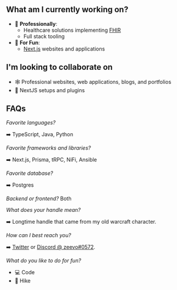 ## What am I currently working on?

- 📁 **Professionally**:
  - Healthcare solutions implementing [FHIR](https://hl7.org/FHIR/)
  - Full stack tooling
- 🎉 **For Fun**:
  - [Next.js](https://github.com/vercel/next.js) websites and applications

## I'm looking to collaborate on

- 🕸 Professional websites, web applications, blogs, and portfolios
- 🔧 NextJS setups and plugins

## FAQs

_Favorite languages?_

➡️ TypeScript, Java, Python

_Favorite frameworks and libraries?_

➡️ Next.js, Prisma, tRPC, NiFi, Ansible

_Favorite database?_

➡️ Postgres

_Backend or frontend?_
Both

_What does your handle mean?_

➡️ Longtime handle that came from my old warcraft character.

_How can I best reach you?_

➡️ [Twitter](https://twitter.com/zeevosec) or [Discord @ zeevo#0572](https://discord.com).

_What do you like to do for fun?_

- 💻 Code
- 🌲 Hike
